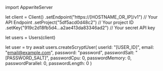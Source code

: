 import AppwriteServer

let client = Client()
    .setEndpoint("https://[HOSTNAME_OR_IP]/v1") // Your API Endpoint
    .setProject("5df5acd0d48c2") // Your project ID
    .setKey("919c2d18fb5d4...a2ae413da83346ad2") // Your secret API key

let users = Users(client)

let user = try await users.createScryptUser(
    userId: "[USER_ID]",
    email: "email@example.com",
    password: "password",
    passwordSalt: "[PASSWORD_SALT]",
    passwordCpu: 0,
    passwordMemory: 0,
    passwordParallel: 0,
    passwordLength: 0
)

